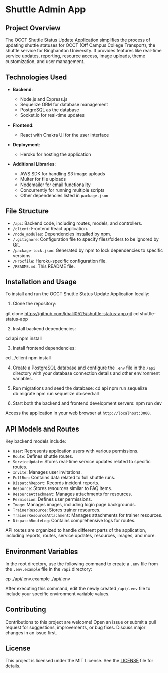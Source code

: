 # Shuttle Admin App

## Project Overview

The OCCT Shuttle Status Update Application simplifies the process of updating shuttle statuses for OCCT (Off Campus College Transport), the shuttle service for Binghamton University. It provides features like real-time service updates, reporting, resource access, image uploads, theme customization, and user management.

## Technologies Used

- **Backend**:

  - Node.js and Express.js
  - Sequelize ORM for database management
  - PostgreSQL as the database
  - Socket.io for real-time updates

- **Frontend**:

  - React with Chakra UI for the user interface

- **Deployment**:

  - Heroku for hosting the application

- **Additional Libraries**:
  - AWS SDK for handling S3 image uploads
  - Multer for file uploads
  - Nodemailer for email functionality
  - Concurrently for running multiple scripts
  - Other dependencies listed in `package.json`

## File Structure

- `/api`: Backend code, including routes, models, and controllers.
- `/client`: Frontend React application.
- `/node_modules`: Dependencies installed by npm.
- `/.gitignore`: Configuration file to specify files/folders to be ignored by Git.
- `/package-lock.json`: Generated by npm to lock dependencies to specific versions.
- `/Procfile`: Heroku-specific configuration file.
- `/README.md`: This README file.

## Installation and Usage

To install and run the OCCT Shuttle Status Update Application locally:

1. Clone the repository:

git clone https://github.com/khalil0525/shuttle-status-app.git
cd shuttle-status-app

2. Install backend dependencies:

cd api
npm install

3. Install frontend dependencies:

cd ../client
npm install

4. Create a PostgreSQL database and configure the `.env` file in the `/api` directory with your database connection details and other environment variables.

5. Run migrations and seed the database:
   cd api
   npm run sequelize db:migrate
   npm run sequelize db:seed:all

6. Start both the backend and frontend development servers:
   npm run dev

Access the application in your web browser at `http://localhost:3000`.

## API Models and Routes

Key backend models include:

- `User`: Represents application users with various permissions.
- `Route`: Defines shuttle routes.
- `ServiceUpdate`: Stores real-time service updates related to specific routes.
- `Invite`: Manages user invitations.
- `FullRun`: Contains data related to full shuttle runs.
- `DispatchReport`: Records incident reports.
- `Resource`: Stores resources similar to FAQ items.
- `ResourceAttachment`: Manages attachments for resources.
- `Permission`: Defines user permissions.
- `Image`: Manages images, including login page backgrounds.
- `TrainerResource`: Stores trainer resources.
- `TrainerResourceAttachment`: Manages attachments for trainer resources.
- `DispatchRouteLog`: Contains comprehensive logs for routes.

API routes are organized to handle different parts of the application, including reports, routes, service updates, resources, images, and more.

## Environment Variables

In the root directory, use the following command to create a `.env` file from the `.env.example` file in the `/api` directory:

cp ./api/.env.example ./api/.env

After executing this command, edit the newly created `/api/.env` file to include your specific environment variable values.

## Contributing

Contributions to this project are welcome! Open an issue or submit a pull request for suggestions, improvements, or bug fixes. Discuss major changes in an issue first.

## License

This project is licensed under the MIT License. See the [LICENSE](LICENSE) file for details.
